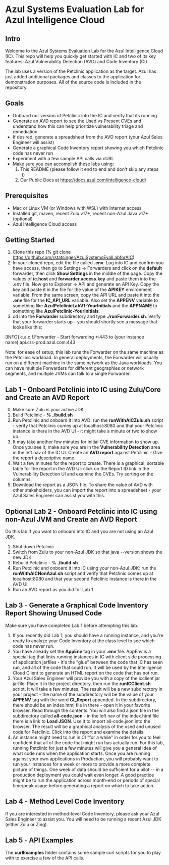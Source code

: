 # Azul Systems Evaluation Lab for Azul Intelligence Cloud

## Intro

Welcome to the Azul Systems Evaluation Lab for the Azul Intelligence Cloud (IC). This repo will help you quickly get started with IC and two of its key features: Azul Vulnerability Detection (AVD) and Code Inventory (CI).

The lab uses a version of the Petclinic application as the target. Azul has just added additional packages and classes to the application for demonstration purposes. All of the source code is included in the repository.

## Goals

- Onboard our version of Petclinic into the IC and verify that its running
- Generate an AVD report to see the Used vs Present CVEs and understand how this can help prioritize vulnerability triage and remediation
- If desired, generate a spreadsheet from the AVD report (your Azul Sales Engineer will assist)
- Generate a graphical Code Inventory report showing you which Petclinic code has never run
- Experiment with a few sample API calls via cURL
- Make sure you can accomplish these labs using:
    1. This README (please follow it end to end and don't skip any steps :))
    2. Our Public Docs at https://docs.azul.com/intelligence-cloud/

## Prerequisites

- Mac or Linux VM (or Windows with WSL) with Internet access
- Installed git, maven, recent Zulu v17+, recent non-Azul Java v17+ (optional)
- Azul Intelligence Cloud access

## Getting Started

1. Clone this repo (% git clone https://github.com/rstatsinger/AzulSystemsEvalLabforAIC)
2. In your cloned repo, edit the file called **.env**. Log into IC and confirm you have access, then go to Settings -> Forwarders and click on the **default** forwarder, then click **Show Settings** in the middle of the page. Copy the values of **ic.host** and **forwarder.access.key** and paste them into the .env file. Now go to Explorer -> API and generate an API Key. Copy the key and paste it in the file for the value of the **APIKEY** environment variable. From the same screen, copy the API URL and paste it into the **.env** file for the **IC_API_URL** variable. Also set the **APPENV** variable to something like **AzulPetclinicLabV1-YourInitials** and the **APPNAME** to something like **AzulPetclinic-YourInitials**.
3. cd into the **Forwarder** subdirectory and type **./runForwarder.sh**. Verify that your forwarder starts up - you should shortly see a message that looks like this:

[INFO] c.a.c.f.Forwarder - Start forwarding *:443 to (your instance name).api.crs-prod.azul.com:443

Note: for ease of setup, this lab runs the Forwarder on the same machine as the Petclinic workload. In general deployments, the Forwarder will usually run on a different machine in the same network as the Java workloads. You can have multiple Forwarders for different geographies or network segments, and multiple JVMs can talk to a single Forwarder.

## Lab 1 - Onboard Petclinic into IC using Zulu/Core and Create an AVD Report

0. Make sure Zulu is your active JDK
1. Build Petclinic - **% ./build.sh** 
2. Run Petclinic and onboard it into AVD: run the **runWithAICZulu.sh** script - verify that Petclinic comes up at localhost:8080 and that your Petclinic instance is there in the AVD UI - it might take a minute or two to show up.
3. It may take another few minutes for initial CVE information to show up. Once you see it, make sure you are in the **Vulnerability Detection** area in the left nav of the IC UI. Create an **AVD report** against Petclinic - Give the report a descriptive name.
4. Wait a few minutes for the report to create. There is a graphical, sortable table for the report in the AVD UI: click on the Report ID link in the Vulnerability Detection UI and examine the CVEs. Try sorting on the columns.
5. Download the report as a JSON file. To share the value of AVD with other stakeholders, you can import the report into a spreadsheet - your Azul Sales Engineer can assist you with this.

## Optional Lab 2 - Onboard Petclinic into IC using non-Azul JVM and Create an AVD Report

Do this lab if you want to onboard into IC and you are not using an Azul JDK.

1. Shut down Petclinic
2. Switch from Zulu to your non-Azul JDK so that java --version shows the new JDK
3. Rebuild Petclinic - **% ./build.sh** 
4. Run Petclinic and onboard it into IC using your non-Azul JDK: run the **runWithAICNonAzul.sh** script and verify that Petclinic comes up at localhost:8080 and that your second Petclinic instance is there in the AVD UI
6. Run an AVD report as you did for Lab 1

## Lab 3 - Generate a Graphical Code Inventory Report Showing Unused Code

Make sure you have completed Lab 1 before attempting this lab.

1. If you recently did Lab 1, you should have a running instance, and you're ready to analyze your Code Inventory at the class level to see which code has never run.
2. You have already set the **AppEnv** tag in your **.env** file. AppEnv is a special tag that links running instances in IC with client side processing of application jarfiles - it's the "glue" between the code that IC has seen run, and all of the code that could run. It will be used by the Intelligence Cloud Client to generate an HTML report on the code that has not run. 
3. Your Azul Sales Engineer will provide you with a copy of the icclient.jar jarfile. Place it in the project directory, then run the **runICClient.sh** script. It will take a few minutes. The result will be a new subdirectory in your project - the name of the subdirectory will be the value of your **APPENV** tag with the word **CI_Report** appended. In the subdirectory, there should be an index.html file in there - open it in your favorite browser. Read through the contents. You will also find a json file in the subdirectory called **all-code.json** - in the left nav of the index.html file there is a link to **Load JSON**. Use it to import all-code.json into the browser. The result will be a graphical analysis of the used and unused code for Petclinic. Click into the report and examine the details.
4. An instance might need to run in CI "for a while" in order for you to feel confident that all of the code that might run has actually run. For this lab, running Petclinic for just a few minutes will give you a general idea of what code runs when the application starts. Once you are running against your own applications in Production, you will probably want to run your instances for a week or more to provide a more complete picture of things. One week of data should be sufficient for a pilot -- in a production deployment you could wait even longer. A good practice might be to run the application across month-end or periods of special time/peak usage before generating a report on which to take action.

## Lab 4 - Method Level Code Inventory

If you are interested in method-level Code Inventory, please ask your Azul Sales Engineer to assist you. You will need to be running a recent Azul JDK (either Zulu or Zing).

## Lab 5 - API Examples

The **curlExamples** folder contains some sample curl scripts for you to play with to exercise a few of the API calls.

